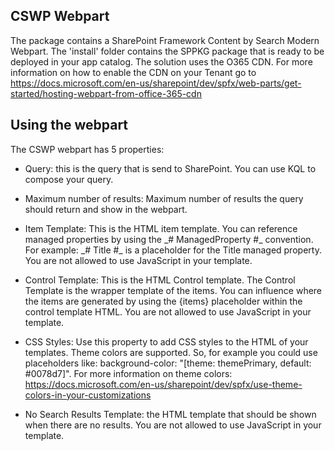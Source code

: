 ## CSWP Webpart

The package contains a SharePoint Framework Content by Search Modern Webpart. The 'install' folder contains the SPPKG package that is ready to be deployed in your app catalog. The solution uses the O365 CDN. For more information on how to enable the CDN on your Tenant go to https://docs.microsoft.com/en-us/sharepoint/dev/spfx/web-parts/get-started/hosting-webpart-from-office-365-cdn

## Using the webpart

The CSWP webpart has 5 properties:

- Query: this is the query that is send to SharePoint. You can use KQL to compose your query.

- Maximum number of results: Maximum number of results the query should return and show in the webpart.

- Item Template: This is the HTML item template. You can reference managed properties by using the \_# ManagedProperty #\_ convention. For example: \_# Title #\_ is a placeholder for the Title managed property. You are not allowed to use JavaScript in your template.

- Control Template: This is the HTML Control template. The Control Template is the wrapper template of the items. You can influence where the items are generated by using the {items} placeholder within the control template HTML. You are not allowed to use JavaScript in your template.

- CSS Styles: Use this property to add CSS styles to the HTML of your templates. Theme colors are supported. So, for example you could use placeholders like: background-color: "[theme: themePrimary, default: #0078d7]". For more information on theme colors: https://docs.microsoft.com/en-us/sharepoint/dev/spfx/use-theme-colors-in-your-customizations

- No Search Results Template: the HTML template that should be shown when there are no results. You are not allowed to use JavaScript in your template.
